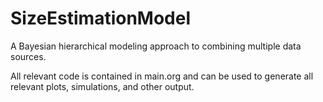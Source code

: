 # SizeEstimationModel
A Bayesian hierarchical modeling approach to combining multiple data sources.

All relevant code is contained in main.org and can be used to generate all relevant plots, simulations, and other output.





